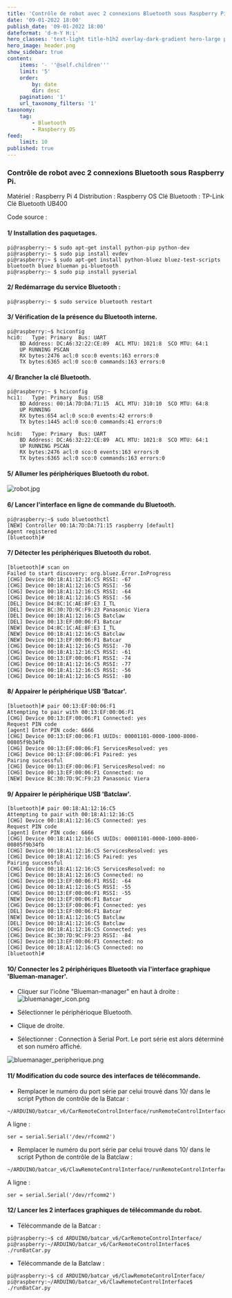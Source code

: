 ```yaml
---
title: 'Contrôle de robot avec 2 connexions Bluetooth sous Raspberry Pi'
date: '09-01-2022 18:00'
publish_date: '09-01-2022 18:00'
dateformat: 'd-m-Y H:i'
hero_classes: 'text-light title-h1h2 overlay-dark-gradient hero-large parallax'
hero_image: header.png
show_sidebar: true
content:
    items: '- ''@self.children'''
    limit: '5' 
    order:
        by: date
        dir: desc
    pagination: '1' 
    url_taxonomy_filters: '1' 
taxonomy:
    tag:
        - Bluetooth 
        - Raspberry OS
feed:
    limit: 10
published: true
---
```


### Contrôle de robot avec 2 connexions Bluetooth sous Raspberry Pi.


Matériel : Raspberry Pi 4
Distribution : Raspberry OS
Clé Bluetooth : TP-Link Clé Bluetooth UB400

Code source : 


#### 1/ Installation des paquetages.

```
pi@raspberry:~ $ sudo apt-get install python-pip python-dev
pi@raspberry:~ $ sudo pip install evdev
pi@raspberry:~ $ sudo apt-get install python-bluez bluez-test-scripts bluetooth bluez blueman pi-bluetooth
pi@raspberry:~ $ sudo pip install pyserial
```


#### 2/ Redémarrage du service Bluetooth :

```
pi@raspberry:~ $ sudo service bluetooth restart
```


#### 3/ Vérification de la présence du Bluetooth interne.

```
pi@raspberry:~$ hciconfig
hci0:	Type: Primary  Bus: UART
	BD Address: DC:A6:32:22:CE:89  ACL MTU: 1021:8  SCO MTU: 64:1
	UP RUNNING PSCAN 
	RX bytes:2476 acl:0 sco:0 events:163 errors:0
	TX bytes:6365 acl:0 sco:0 commands:163 errors:0
```


#### 4/ Brancher la clé Bluetooth.

```
pi@raspberry:~ $ hciconfig
hci1:	Type: Primary  Bus: USB
	BD Address: 00:1A:7D:DA:71:15  ACL MTU: 310:10  SCO MTU: 64:8
	UP RUNNING 
	RX bytes:654 acl:0 sco:0 events:42 errors:0
	TX bytes:1445 acl:0 sco:0 commands:41 errors:0

hci0:	Type: Primary  Bus: UART
	BD Address: DC:A6:32:22:CE:89  ACL MTU: 1021:8  SCO MTU: 64:1
	UP RUNNING PSCAN 
	RX bytes:2476 acl:0 sco:0 events:163 errors:0
	TX bytes:6365 acl:0 sco:0 commands:163 errors:0
```


#### 5/ Allumer les périphériques Bluetooth du robot.

![robot.jpg](robot.jpg 'robot.jpg')


#### 6/ Lancer l'interface en ligne de commande du Bluetooth.

```
pi@raspberry:~$ sudo bluetoothctl
[NEW] Controller 00:1A:7D:DA:71:15 raspberry [default]
Agent registered
[bluetooth]# 
```


#### 7/ Détecter les périphériques Bluetooth du robot.

```
[bluetooth]# scan on
Failed to start discovery: org.bluez.Error.InProgress
[CHG] Device 00:18:A1:12:16:C5 RSSI: -67
[CHG] Device 00:18:A1:12:16:C5 RSSI: -56
[CHG] Device 00:18:A1:12:16:C5 RSSI: -64
[CHG] Device 00:18:A1:12:16:C5 RSSI: -56
[DEL] Device D4:8C:1C:AE:8F:E3 I_TL
[DEL] Device BC:30:7D:9C:F9:23 Panasonic Viera
[DEL] Device 00:18:A1:12:16:C5 Batclaw
[DEL] Device 00:13:EF:00:06:F1 Batcar
[NEW] Device D4:8C:1C:AE:8F:E3 I_TL
[NEW] Device 00:18:A1:12:16:C5 Batclaw
[NEW] Device 00:13:EF:00:06:F1 Batcar
[CHG] Device 00:18:A1:12:16:C5 RSSI: -70
[CHG] Device 00:18:A1:12:16:C5 RSSI: -61
[CHG] Device 00:13:EF:00:06:F1 RSSI: -74
[CHG] Device 00:18:A1:12:16:C5 RSSI: -77
[CHG] Device 00:18:A1:12:16:C5 RSSI: -56
[CHG] Device 00:18:A1:12:16:C5 RSSI: -80
```


#### 8/ Appairer le périphérique USB 'Batcar'.

```
[bluetooth]# pair 00:13:EF:00:06:F1
Attempting to pair with 00:13:EF:00:06:F1
[CHG] Device 00:13:EF:00:06:F1 Connected: yes
Request PIN code
[agent] Enter PIN code: 6666
[CHG] Device 00:13:EF:00:06:F1 UUIDs: 00001101-0000-1000-8000-00805f9b34fb
[CHG] Device 00:13:EF:00:06:F1 ServicesResolved: yes
[CHG] Device 00:13:EF:00:06:F1 Paired: yes
Pairing successful
[CHG] Device 00:13:EF:00:06:F1 ServicesResolved: no
[CHG] Device 00:13:EF:00:06:F1 Connected: no
[NEW] Device BC:30:7D:9C:F9:23 Panasonic Viera
```


#### 9/ Appairer le périphérique USB 'Batclaw'.

```
[bluetooth]# pair 00:18:A1:12:16:C5
Attempting to pair with 00:18:A1:12:16:C5
[CHG] Device 00:18:A1:12:16:C5 Connected: yes
Request PIN code
[agent] Enter PIN code: 6666
[CHG] Device 00:18:A1:12:16:C5 UUIDs: 00001101-0000-1000-8000-00805f9b34fb
[CHG] Device 00:18:A1:12:16:C5 ServicesResolved: yes
[CHG] Device 00:18:A1:12:16:C5 Paired: yes
Pairing successful
[CHG] Device 00:18:A1:12:16:C5 ServicesResolved: no
[CHG] Device 00:18:A1:12:16:C5 Connected: no
[CHG] Device 00:13:EF:00:06:F1 RSSI: -64
[CHG] Device 00:18:A1:12:16:C5 RSSI: -55
[CHG] Device 00:13:EF:00:06:F1 RSSI: -55
[NEW] Device 00:13:EF:00:06:F1 Batcar
[CHG] Device 00:13:EF:00:06:F1 Connected: yes
[DEL] Device 00:13:EF:00:06:F1 Batcar
[NEW] Device 00:18:A1:12:16:C5 Batclaw
[DEL] Device 00:18:A1:12:16:C5 Batclaw
[CHG] Device 00:18:A1:12:16:C5 Connected: yes
[CHG] Device BC:30:7D:9C:F9:23 RSSI: -84
[CHG] Device 00:13:EF:00:06:F1 Connected: no
[CHG] Device 00:18:A1:12:16:C5 Connected: no
[bluetooth]# 
```


#### 10/ Connecter les 2 périphériques Bluetooth via l'interface graphique 'Blueman-manager'.

- Cliquer sur l'icône "Blueman-manager" en haut à droite : 
![bluemanager_icon.png](bluemanager_icon.png "bluemanager_icon.png")

- Sélectionner le périphérioque Bluetooth.
- Clique de droite.
- Sélectionner : Connection à Serial Port.
Le port série est alors déterminé et son numéro affiché.

![bluemanager_peripherique.png](bluemanager_peripherique.png "bluemanager_peripherique.png")


#### 11/ Modification du code source des interfaces de télécommande.

- Remplacer le numéro du port série par celui trouvé dans 10/ dans le script Python de contrôle de la Batcar : 

```
~/ARDUINO/batcar_v6/CarRemoteControlInterface/runRemoteControlInterface.py 
```

A ligne : 
```
ser = serial.Serial('/dev/rfcomm2') 
```

- Remplacer le numéro du port série par celui trouvé dans 10/ dans le script Python de contrôle de la Batclaw : 

```
~/ARDUINO/batcar_v6/ClawRemoteControlInterface/runRemoteControlInterface.py 
```

A ligne : 
```
ser = serial.Serial('/dev/rfcomm2') 
```


#### 12/ Lancer les 2 interfaces graphiques de télécommande du robot.

- Télécommande de la Batcar : 

```
pi@raspberry:~$ cd ARDUINO/batcar_v6/CarRemoteControlInterface/
pi@raspberry:~/ARDUINO/batcar_v6/CarRemoteControlInterface$ ./runBatCar.py
```

- Télécommande de la Batclaw : 

```
pi@raspberry:~$ cd ARDUINO/batcar_v6/ClawRemoteControlInterface/
pi@raspberry:~/ARDUINO/batcar_v6/ClawRemoteControlInterface$ ./runBatCar.py
```


